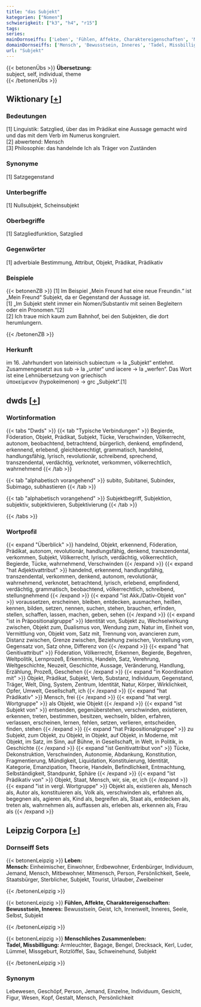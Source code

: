 ```yaml
---
title: "das Subjekt"
kategorien: ["Nomen"]
schwierigkeit: ["k3", "h4", "r15"]
tags:
series:
mainDornseiffs: ['Leben', 'Fühlen, Affekte, Charaktereigenschaften', 'Menschliches Zusammenleben']
domainDornseiffs: ['Mensch', 'Bewusstsein, Inneres', 'Tadel, Missbilligung']
url: "Subjekt"
---
```


{{< betonenÜbs >}}
**Übersetzung:**  
subject, self, individual, theme  
{{< /betonenÜbs >}}

## Wiktionary [[+](https://de.wiktionary.org/wiki/Subjekt)]

### Bedeutungen
[1] Linguistik: Satzglied, über das im Prädikat eine Aussage gemacht wird und das mit dem Verb im Numerus kongruiert.  
[2] abwertend: Mensch  
[3] Philosophie: das handelnde Ich als Träger von Zuständen  

### Synonyme
[1] Satzgegenstand  

### Unterbegriffe
[1] Nullsubjekt, Scheinsubjekt  

### Oberbegriffe
[1] Satzgliedfunktion, Satzglied  

### Gegenwörter
[1] adverbiale Bestimmung, Attribut, Objekt, Prädikat, Prädikativ  

### Beispiele
{{< betonenZB >}}
[1] Im Beispiel „Mein Freund hat eine neue Freundin.“ ist „Mein Freund“ Subjekt, da er Gegenstand der Aussage ist.  
[1] „Im Subjekt steht immer ein Nomen/Substantiv mit seinen Begleitern oder ein Pronomen.“[2]  
[2] Ich traue mich kaum zum Bahnhof, bei den Subjekten, die dort herumlungern.  

{{< /betonenZB >}}
### Herkunft
im 16. Jahrhundert von lateinisch subiectum → la „Subjekt“ entlehnt. Zusammengesetzt aus sub → la „unter“ und iacere → la „werfen“. Das Wort ist eine Lehnübersetzung von griechisch ὑποκείμενον (hypokeímenon) → grc „Subjekt“.[1]  



## dwds [[+](https://www.dwds.de/wb/Subjekt)]

### Wortinformation
{{< tabs "Dwds" >}}
{{< tab "Typische Verbindungen" >}}
Begierde, Föderation, Objekt, Prädikat, Subjekt, Tücke, Verschwinden, Völkerrecht, autonom, beobachtend, betrachtend, bürgerlich, denkend, empfindend, erkennend, erlebend, gleichberechtigt, grammatisch, handelnd, handlungsfähig, lyrisch, revolutionär, schreibend, sprechend, transzendental, verdächtig, verknotet, verkommen, völkerrechtlich, wahrnehmend
{{< /tab >}}

{{< tab "alphabetisch vorangehend" >}}
subito, Subitanei, Subindex, Subimago, subhastieren
{{< /tab >}}

{{< tab "alphabetisch vorangehend" >}}
Subjektbegriff, Subjektion, subjektiv, subjektivieren, Subjektivierung
{{< /tab >}}

{{< /tabs >}}

### Wortprofil
{{< expand "Überblick" >}} handelnd, Objekt, erkennend, Föderation, Prädikat, autonom, revolutionär, handlungsfähig, denkend, transzendental, verkommen, Subjekt, Völkerrecht, lyrisch, verdächtig, völkerrechtlich, Begierde, Tücke, wahrnehmend, Verschwinden {{< /expand >}}
{{< expand "hat Adjektivattribut" >}} handelnd, erkennend, handlungsfähig, transzendental, verkommen, denkend, autonom, revolutionär, wahrnehmend, verknotet, betrachtend, lyrisch, erlebend, empfindend, verdächtig, grammatisch, beobachtend, völkerrechtlich, schreibend, stellungnehmend {{< /expand >}}
{{< expand "ist Akk./Dativ-Objekt von" >}} voraussetzen, erscheinen, bleiben, entdecken, ausmachen, heißen, kennen, bilden, setzen, nennen, suchen, stehen, brauchen, erfinden, stellen, schaffen, lassen, machen, geben, sehen {{< /expand >}}
{{< expand "ist in Präpositionalgruppe" >}} Identität von, Subjekt zu, Wechselwirkung zwischen, Objekt zum, Dualismus von, Wendung zum, Natur im, Einheit von, Vermittlung von, Objekt vom, Satz mit, Trennung von, avancieren zum, Distanz zwischen, Grenze zwischen, Beziehung zwischen, Vorstellung vom, Gegensatz von, Satz ohne, Differenz von {{< /expand >}}
{{< expand "hat Genitivattribut" >}} Föderation, Völkerrecht, Erkennen, Begierde, Begehren, Weltpolitik, Lernprozeß, Erkenntnis, Handeln, Satz, Verehrung, Weltgeschichte, Neuzeit, Geschichte, Aussage, Veränderung, Handlung, Erzählung, Prozeß, Geschehen {{< /expand >}}
{{< expand "in Koordination mit" >}} Objekt, Prädikat, Subjekt, Verb, Substanz, Individuum, Gegenstand, Träger, Welt, Ding, System, Zentrum, Identität, Natur, Körper, Wirklichkeit, Opfer, Umwelt, Gesellschaft, ich {{< /expand >}}
{{< expand "hat Prädikativ" >}} Mensch, frei {{< /expand >}}
{{< expand "hat vergl. Wortgruppe" >}} als Objekt, wie Objekt {{< /expand >}}
{{< expand "ist Subjekt von" >}} entsenden, gegenüberstehen, verschwinden, existieren, erkennen, treten, bestimmen, besitzen, wechseln, bilden, erfahren, verlassen, erscheinen, lernen, fehlen, setzen, verlieren, entscheiden, finden, stehen {{< /expand >}}
{{< expand "hat Präpositionalgruppe" >}} zu Subjekt, zum Objekt, zu Objekt, in Objekt, auf Objekt, in Moderne, mit Objekt, im Satz, im Sinn, auf Bühne, in Gesellschaft, in Welt, in Politik, in Geschichte {{< /expand >}}
{{< expand "ist Genitivattribut von" >}} Tücke, Dekonstruktion, Verschwinden, Autonomie, Abdankung, Konstitution, Fragmentierung, Mündigkeit, Liquidation, Konstituierung, Identität, Kategorie, Emanzipation, Theorie, Handeln, Befindlichkeit, Entmachtung, Selbständigkeit, Standpunkt, Sphäre {{< /expand >}}
{{< expand "ist Prädikativ von" >}} Objekt, Staat, Mensch, wir, sie, er, ich {{< /expand >}}
{{< expand "ist in vergl. Wortgruppe" >}} Objekt als, existieren als, Mensch als, Autor als, konstituieren als, Volk als, verschwinden als, erfahren als, begegnen als, agieren als, Kind als, begreifen als, Staat als, entdecken als, treten als, wahrnehmen als, auffassen als, erleben als, erkennen als, Frau als {{< /expand >}}

## Leipzig Corpora [[+](https://corpora.uni-leipzig.de/en/res?word=Subjekt&corpusId=deu_newscrawl-public_2018)]

### Dornseiff Sets
{{< betonenLeipzig >}}
**Leben:**  
**Mensch:** Einheimischer, Einwohner, Erdbewohner, Erdenbürger, Individuum, Jemand, Mensch, Mitbewohner, Mitmensch, Person, Persönlichkeit, Seele, Staatsbürger, Sterblicher, Subjekt, Tourist, Urlauber, Zweibeiner  

{{< /betonenLeipzig >}}


{{< betonenLeipzig >}}
**Fühlen, Affekte, Charaktereigenschaften:**  
**Bewusstsein, Inneres:** Bewusstsein, Geist, Ich, Innenwelt, Inneres, Seele, Selbst, Subjekt  

{{< /betonenLeipzig >}}


{{< betonenLeipzig >}}
**Menschliches Zusammenleben:**  
**Tadel, Missbilligung:** Armleuchter, Bagage, Bengel, Drecksack, Kerl, Luder, Lümmel, Missgeburt, Rotzlöffel, Sau, Schweinehund, Subjekt  

{{< /betonenLeipzig >}}

### Synonym
Lebewesen, Geschöpf, Person, Jemand, Einzelne, Individuum, Gesicht, Figur, Wesen, Kopf, Gestalt, Mensch, Persönlichkeit

